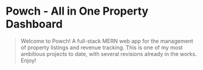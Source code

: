# Powch - All in One Property Dashboard

>Welcome to Powch! A full-stack MERN web app for the management of property listings and revenue tracking. This is one of my most ambitious projects to date, with several revisions already in the works. Enjoy!

